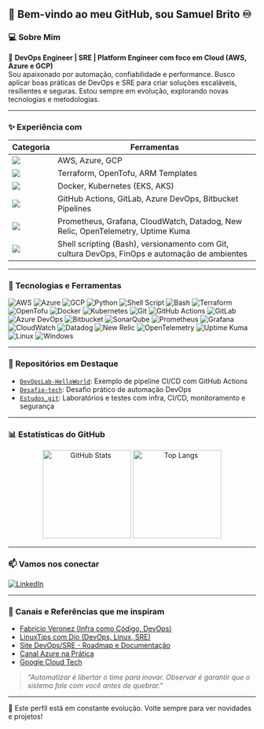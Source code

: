 ## 👋 Bem-vindo ao meu GitHub, sou Samuel Brito ♾️

### 💻 Sobre Mim

🔧 **DevOps Engineer | SRE | Platform Engineer com foco em Cloud (AWS, Azure e GCP)**  
Sou apaixonado por automação, confiabilidade e performance. Busco aplicar boas práticas de DevOps e SRE para criar soluções escaláveis, resilientes e seguras. Estou sempre em evolução, explorando novas tecnologias e metodologias.

---

### ✨ Experiência com

| Categoria | Ferramentas |
|-----------|-------------|
| <img src="https://img.shields.io/badge/-Cloud-444?logo=amazonaws&logoColor=white" /> | AWS, Azure, GCP |
| <img src="https://img.shields.io/badge/-IaC-444?logo=terraform&logoColor=white" /> | Terraform, OpenTofu, ARM Templates |
| <img src="https://img.shields.io/badge/-Containers-444?logo=docker&logoColor=white" /> | Docker, Kubernetes (EKS, AKS) |
| <img src="https://img.shields.io/badge/-CI/CD-444?logo=githubactions&logoColor=white" /> | GitHub Actions, GitLab, Azure DevOps, Bitbucket Pipelines |
| <img src="https://img.shields.io/badge/-Observabilidade-444?logo=grafana&logoColor=white" /> | Prometheus, Grafana, CloudWatch, Datadog, New Relic, OpenTelemetry, Uptime Kuma |
| <img src="https://img.shields.io/badge/-Scripts/Git/DevOps-444?logo=gnubash&logoColor=white" /> | Shell scripting (Bash), versionamento com Git, cultura DevOps, FinOps e automação de ambientes |

---

### 🧰 Tecnologias e Ferramentas

![AWS](https://img.shields.io/badge/AWS-232F3E?style=for-the-badge&logo=amazonaws&logoColor=white)
![Azure](https://img.shields.io/badge/Azure-0078D4?style=for-the-badge&logo=microsoftazure&logoColor=white)
![GCP](https://img.shields.io/badge/GCP-4285F4?style=for-the-badge&logo=googlecloud&logoColor=white)
![Python](https://img.shields.io/badge/Python-3776AB?style=for-the-badge&logo=python&logoColor=white)
![Shell Script](https://img.shields.io/badge/Shell_Script-121011?style=for-the-badge&logo=gnu-bash&logoColor=white)
![Bash](https://img.shields.io/badge/Bash-4EAA25?style=for-the-badge&logo=gnubash&logoColor=white)
![Terraform](https://img.shields.io/badge/Terraform-5C4EE5?style=for-the-badge&logo=terraform&logoColor=white)
![OpenTofu](https://img.shields.io/badge/OpenTofu-4E4E4E?style=for-the-badge&logo=opentofu&logoColor=white)
![Docker](https://img.shields.io/badge/Docker-2496ED?style=for-the-badge&logo=docker&logoColor=white)
![Kubernetes](https://img.shields.io/badge/Kubernetes-326CE5?style=for-the-badge&logo=kubernetes&logoColor=white)
![Git](https://img.shields.io/badge/Git-F05032?style=for-the-badge&logo=git&logoColor=white)
![GitHub Actions](https://img.shields.io/badge/GitHub_Actions-2088FF?style=for-the-badge&logo=githubactions&logoColor=white)
![GitLab](https://img.shields.io/badge/GitLab-FC6D26?style=for-the-badge&logo=gitlab&logoColor=white)
![Azure DevOps](https://img.shields.io/badge/Azure_DevOps-0078D7?style=for-the-badge&logo=azuredevops&logoColor=white)
![Bitbucket](https://img.shields.io/badge/Bitbucket-0052CC?style=for-the-badge&logo=bitbucket&logoColor=white)
![SonarQube](https://img.shields.io/badge/SonarQube-4E9BCD?style=for-the-badge&logo=sonarqube&logoColor=white)
![Prometheus](https://img.shields.io/badge/Prometheus-E6522C?style=for-the-badge&logo=prometheus&logoColor=white)
![Grafana](https://img.shields.io/badge/Grafana-F46800?style=for-the-badge&logo=grafana&logoColor=white)
![CloudWatch](https://img.shields.io/badge/CloudWatch-FF9900?style=for-the-badge&logo=amazonaws&logoColor=white)
![Datadog](https://img.shields.io/badge/Datadog-632CA6?style=for-the-badge&logo=datadog&logoColor=white)
![New Relic](https://img.shields.io/badge/NewRelic-0084FF?style=for-the-badge&logo=newrelic&logoColor=white)
![OpenTelemetry](https://img.shields.io/badge/OpenTelemetry-FCE303?style=for-the-badge&logo=opentelemetry&logoColor=black)
![Uptime Kuma](https://img.shields.io/badge/Uptime_Kuma-000000?style=for-the-badge&logoColor=white)
![Linux](https://img.shields.io/badge/Linux-FCC624?style=for-the-badge&logo=linux&logoColor=black)
![Windows](https://img.shields.io/badge/Windows-0078D6?style=for-the-badge&logo=windows&logoColor=white)

---

### 📌 Repositórios em Destaque

* [`DevOpsLab-HelloWorld`](https://github.com/Samuel-Diniz/DevOpsLab-HelloWorld): Exemplo de pipeline CI/CD com GitHub Actions  
* [`Desafio-tech`](https://github.com/Samuel-Diniz/Desafio-tech): Desafio prático de automação DevOps  
* [`Estudos_git`](https://github.com/Samuel-Diniz/Estudos_git): Laboratórios e testes com infra, CI/CD, monitoramento e segurança

---

<h3 align="left">📊 Estatísticas do GitHub</h3>

<div align="center">
  <img src="https://github-readme-stats.vercel.app/api?username=samuelb-dz-tech&show_icons=true&theme=tokyonight" alt="GitHub Stats" height="180"/>
  <img src="https://github-readme-stats.vercel.app/api/top-langs/?username=samuelb-dz-tech&layout=compact&theme=tokyonight" alt="Top Langs" height="180"/>
</div>

---

### 📫 Vamos nos conectar

[![LinkedIn](https://img.shields.io/badge/LinkedIn-%230077B5?logo=linkedin&logoColor=white)](https://www.linkedin.com/in/samuelb-dz-tech)

---

### 🔗 Canais e Referências que me inspiram

* [Fabrício Veronez (Infra como Código, DevOps)](https://www.youtube.com/c/FabricioVeronez)  
* [LinuxTips com Dio (DevOps, Linux, SRE)](https://www.youtube.com/c/LinuxTips)  
* [Site DevOps/SRE - Roadmap e Documentação](https://roadmap.sh/devops)  
* [Canal Azure na Prática](https://www.youtube.com/c/Azurenapratica)  
* [Google Cloud Tech](https://cloud.google.com/learn)

> _"Automatizar é libertar o time para inovar. Observar é garantir que o sistema fale com você antes de quebrar."_

---

🔄 Este perfil está em constante evolução. Volte sempre para ver novidades e projetos!
